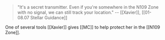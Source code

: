 > "It's a secret transmitter. Even if you're somewhere in the N109 Zone with no signal, we can still track your location."
> -- [[Xavier]], [[01-08.07 Stellar Guidance]]

One of several tools [[Xavier]] gives [[MC]] to help protect her in the [[N109 Zone]]. 